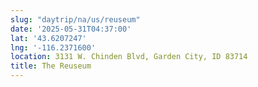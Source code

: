 ```yaml
---
slug: "daytrip/na/us/reuseum"
date: '2025-05-31T04:37:00'
lat: '43.6207247'
lng: '-116.2371600'
location: 3131 W. Chinden Blvd, Garden City, ID 83714
title: The Reuseum
---
```

